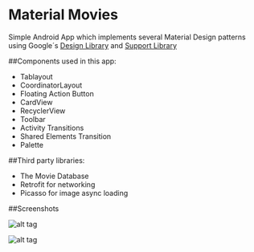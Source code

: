 # Material Movies

Simple Android App which implements several Material Design patterns using Google´s [Design Library](http://android-developers.blogspot.com.uy/2015/05/android-design-support-library.html) and [Support Library](http://developer.android.com/tools/support-library/features.html)

##Components used in this app:
- Tablayout
- CoordinatorLayout
- Floating Action Button
- CardView
- RecyclerView
- Toolbar
- Activity Transitions
- Shared Elements Transition
- Palette
 
##Third party libraries:
- The Movie Database
- Retrofit for networking
- Picasso for image async loading


##Screenshots

![alt tag](https://raw.github.com/mambrosi/MaterialMovies/resources/screenshot1.png)

![alt tag](https://raw.github.com/mambrosi/MaterialMovies/resources/screenshot2.png)



